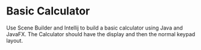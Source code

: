 # Basic Calculator

Use Scene Builder and Intellij to build a basic calculator using Java and JavaFX.  The Calculator should have the display and then the normal keypad layout.
